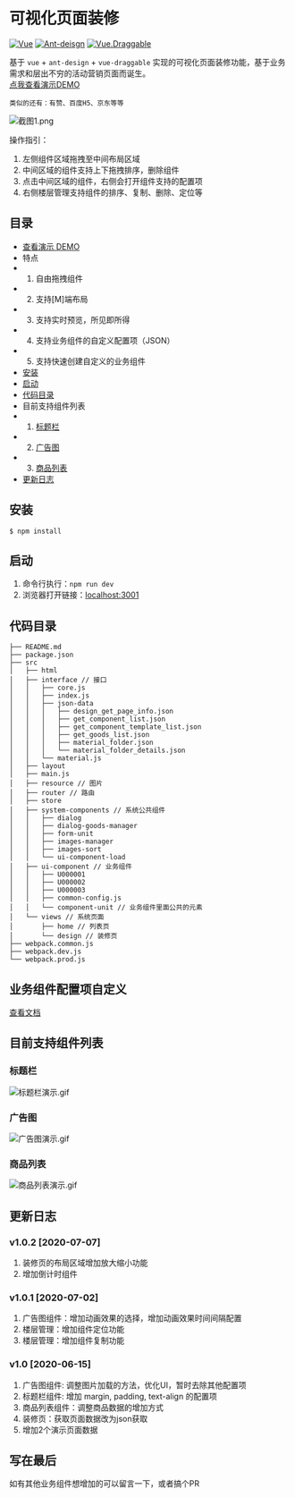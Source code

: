 # 可视化页面装修
[![Vue](https://img.shields.io/badge/Vue-%5E2.5.16-brightgreen)](https://cn.vuejs.org)
[![Ant-deisgn](https://img.shields.io/badge/Antd-v1.3.10-brightgreen)](https://antdv.com/)
[![Vue.Draggable](https://img.shields.io/badge/Vue.Draggable-v2.23.0-brightgreen)](https://github.com/SortableJS/Vue.Draggable)

基于 ```vue``` + ```ant-design``` + ```vue-draggable``` 实现的可视化页面装修功能，基于业务需求和层出不穷的活动营销页面而诞生。  
[点我查看演示DEMO](https://cullenng.github.io/page-design/#/home)

```类似的还有：有赞、百度H5、京东等等```

![截图1.png](https://github.com/CullenNg/doc-images/blob/master/page-design/1.png)

操作指引：
1. 左侧组件区域拖拽至中间布局区域
2. 中间区域的组件支持上下拖拽排序，删除组件
3. 点击中间区域的组件，右侧会打开组件支持的配置项
4. 右侧楼层管理支持组件的排序、复制、删除、定位等

## 目录
* [查看演示 DEMO](https://cullenng.github.io/page-design/#/home)
* 特点
* 1. 自由拖拽组件
* 2. 支持[M]端布局
* 3. 支持实时预览，所见即所得
* 4. 支持业务组件的自定义配置项（JSON）
* 5. 支持快速创建自定义的业务组件
* [安装](https://github.com/CullenNg/page-design#安装)
* [启动](https://github.com/CullenNg/page-design#使用)
* [代码目录](#代码目录)
* 目前支持组件列表
* 1. [标题栏](https://github.com/CullenNg/page-design#标题栏)
* 2. [广告图](https://github.com/CullenNg/page-design#广告图)
* 3. [商品列表](https://github.com/CullenNg/page-design#商品列表)
* [更新日志](https://github.com/CullenNg/page-design#更新日志)

## 安装
```
$ npm install
```

## 启动
1. 命令行执行：```npm run dev```
2. 浏览器打开链接：[localhost:3001](http://localhost:3001)

## 代码目录
```
├── README.md
├── package.json
├── src
│   ├── html
│   ├── interface // 接口
│   │   ├── core.js
│   │   ├── index.js
│   │   ├── json-data
│   │   │   ├── design_get_page_info.json
│   │   │   ├── get_component_list.json
│   │   │   ├── get_component_template_list.json
│   │   │   ├── get_goods_list.json
│   │   │   ├── material_folder.json
│   │   │   └── material_folder_details.json
│   │   └── material.js
│   ├── layout
│   ├── main.js
│   ├── resource // 图片
│   ├── router // 路由
│   ├── store
│   ├── system-components // 系统公共组件
│   │   ├── dialog
│   │   ├── dialog-goods-manager
│   │   ├── form-unit
│   │   ├── images-manager
│   │   ├── images-sort
│   │   └── ui-component-load
│   ├── ui-component // 业务组件
│   │   ├── U000001
│   │   ├── U000002
│   │   ├── U000003
│   │   ├── common-config.js
│   │   └── component-unit // 业务组件里面公共的元素
│   └── views // 系统页面
│       ├── home // 列表页
│       └── design // 装修页
├── webpack.common.js
├── webpack.dev.js
└── webpack.prod.js
```

## 业务组件配置项自定义
[查看文档](https://github.com/CullenNg/page-design/blob/master/component-config.md)

## 目前支持组件列表

### 标题栏
![标题栏演示.gif](https://github.com/CullenNg/doc-images/blob/master/page-design/QQ20200619-105646.gif)

### 广告图
![广告图演示.gif](https://github.com/CullenNg/doc-images/blob/master/page-design/QQ20200619-180450.gif)

### 商品列表
![商品列表演示.gif](https://github.com/CullenNg/doc-images/blob/master/page-design/QQ20200619-181911.gif)

## 更新日志 

### v1.0.2 [2020-07-07]
1. 装修页的布局区域增加放大缩小功能
2. 增加倒计时组件

### v1.0.1 [2020-07-02]
1. 广告图组件：增加动画效果的选择，增加动画效果时间间隔配置
2. 楼层管理：增加组件定位功能
3. 楼层管理：增加组件复制功能

### v1.0 [2020-06-15]
1. 广告图组件: 调整图片加载的方法，优化UI，暂时去除其他配置项
2. 标题栏组件: 增加 margin, padding, text-align 的配置项
3. 商品列表组件：调整商品数据的增加方式
4. 装修页：获取页面数据改为json获取
5. 增加2个演示页面数据

## 写在最后
如有其他业务组件想增加的可以留言一下，或者搞个PR
